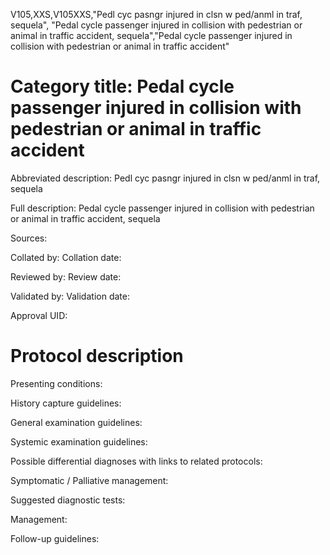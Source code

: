 V105,XXS,V105XXS,"Pedl cyc pasngr injured in clsn w ped/anml in traf, sequela", "Pedal cycle passenger injured in collision with pedestrian or animal in traffic accident, sequela","Pedal cycle passenger injured in collision with pedestrian or animal in traffic accident"
# Category title: Pedal cycle passenger injured in collision with pedestrian or animal in traffic accident

Abbreviated description: Pedl cyc pasngr injured in clsn w ped/anml in traf, sequela

Full description: Pedal cycle passenger injured in collision with pedestrian or animal in traffic accident, sequela

Sources:

Collated by:
Collation date:

Reviewed by:
Review date:

Validated by:
Validation date:

Approval UID:

# Protocol description

Presenting conditions:

History capture guidelines:

General examination guidelines:

Systemic examination guidelines:

Possible differential diagnoses with links to related protocols:

Symptomatic / Palliative management:

Suggested diagnostic tests:

Management:

Follow-up guidelines:

